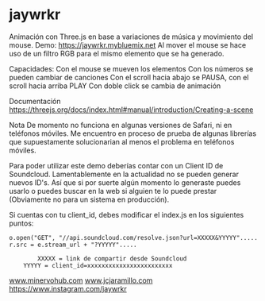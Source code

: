 # jaywrkr
Animación con Three.js en base a variaciones de música y movimiento del mouse. Demo: https://jaywrkr.mybluemix.net
Al mover el mouse se hace uso de un filtro RGB para el mismo elemento que se ha generado.  

Capacidades:
  Con el mouse se mueven los elementos
  Con los números se pueden cambiar de canciones
  Con el scroll hacia abajo se PAUSA, con el scroll hacia arriba PLAY
  Con doble click se cambia de animación

Documentación
https://threejs.org/docs/index.html#manual/introduction/Creating-a-scene


Nota
De momento no funciona en algunas versiones de Safari, ni en teléfonos móviles. Me encuentro en proceso de prueba de algunas librerías que supuestamente solucionarian al menos el problema en teléfonos móviles. 

Para poder utilizar este demo deberías contar con un Client ID de Soundcloud. Lamentablemente en la actualidad no se pueden generar nuevos ID's. Así que si por suerte algún momento lo generaste puedes usarlo o puedes buscar en la web si alguien te lo puede prestar (Obviamente no para un sistema en producción). 

Si cuentas con tu client_id, debes modificar el index.js en los siguientes puntos: 

	o.open("GET", "//api.soundcloud.com/resolve.json?url=XXXXX&YYYYY".....
	r.src = e.stream_url + "?YYYYY".....
				
        	XXXXX = link de compartir desde Soundcloud
		YYYYY = client_id=xxxxxxxxxxxxxxxxxxxxxxxx
        


www.minervohub.com
www.jcjaramillo.com
https://www.instagram.com/jaywrkr
